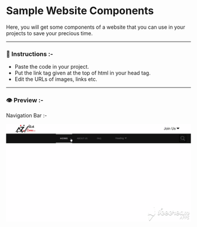 # Sample Website Components
Here, you will get some components of a website that you can use in your projects to save your precious time.
<hr>

### 📄 Instructions :-
<ul>
<li>Paste the code in your project.</li>
<li>Put the link tag given at the top of html in your head tag.</li>
<li>Edit the URLs of images, links etc.</li>
</ul>
<hr>

### 👁️ Preview :-
Navigation Bar :-
<div height='500px'>
  <img src='https://github.com/AshishAntil07/AshishAntil07/blob/SampleWC/navBar.gif'>
</div>
